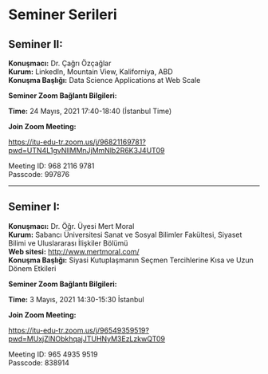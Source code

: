 # Seminer Serileri

## Seminer II:

 **Konuşmacı:** Dr. Çağrı Özçağlar  
 **Kurum:** LinkedIn, Mountain View, Kaliforniya, ABD   
 **Konuşma Başlığı:** Data Science Applications at Web Scale 

 **Seminer Zoom Bağlantı Bilgileri:**

 **Time:** 24 Mayıs, 2021 17:40-18:40 (İstanbul Time)

 **Join Zoom Meeting:**   
 
 https://itu-edu-tr.zoom.us/j/96821169781?pwd=UTN4L1gvNllMMnJjMmNlb2R6K3J4UT09
 
 Meeting ID: 968 2116 9781   
 Passcode: 997876 

---

## Seminer I:

 **Konuşmacı:** Dr. Öğr. Üyesi Mert Moral  
 **Kurum:** Sabancı Üniversitesi Sanat ve Sosyal Bilimler Fakültesi, Siyaset Bilimi ve Uluslararası İlişkiler Bölümü  
 **Web sitesi:** http://www.mertmoral.com/  
 **Konuşma Başlığı:** Siyasi Kutuplaşmanın Seçmen Tercihlerine Kısa ve Uzun Dönem Etkileri 

 **Seminer Zoom Bağlantı Bilgileri:**

 **Time:** 3 Mayıs, 2021 14:30-15:30 İstanbul

 **Join Zoom Meeting:**
 
 https://itu-edu-tr.zoom.us/j/96549359519?pwd=MUxjZlNObkhqajJTUHNyM3EzLzkwQT09

 Meeting ID: 965 4935 9519  
 Passcode: 838914  

